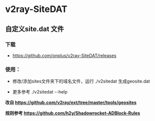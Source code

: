 # v2ray-SiteDAT

## 自定义site.dat 文件

### 下载

  - https://github.com/onplus/v2ray-SiteDAT/releases

### 使用：

  - 修改/添加sites文件夹下的域名文件，运行 ./v2sitedat 生成geosite.dat
    
  - 更多参考 ./v2sitedat --help 


**改自 https://github.com/v2ray/ext/tree/master/tools/geosites**

**规则参考 https://github.com/h2y/Shadowrocket-ADBlock-Rules**
